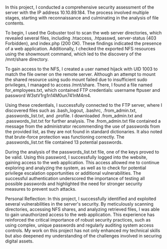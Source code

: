 In this project, I conducted a comprehensive security assessment of the server with the IP address 10.10.89.184. The process involved multiple stages, starting with reconnaissance and culminating in the analysis of file contents.

To begin, I used the Gobuster tool to scan the web server directories, which revealed several files, including .htaccess, .htpasswd, server-status (403 Forbidden), and index.php (200 OK). These findings indicated the presence of a web application. Additionally, I checked the exported NFS resources using the showmount command, which led to the discovery of the /mnt/share directory.

To gain access to the NFS, I created a user named hijack with UID 1003 to match the file owner on the remote server. Although an attempt to mount the shared resource using sudo mount failed due to insufficient sudo privileges, I managed to access /mnt/share. There, I found a file named for_employees.txt, which contained FTP credentials: username ftpuser and password W3stV1rg1n14M0un741nM4m4.

Using these credentials, I successfully connected to the FTP server, where I discovered files such as .bash_logout, .bashrc, .from_admin.txt, .passwords_list.txt, and .profile. I downloaded .from_admin.txt and .passwords_list.txt for further analysis. The .from_admin.txt file contained a message from the administrator recommending the use of passwords from the provided list, as they are not found in standard dictionaries. It also noted that brute-force protection was functioning correctly. The .passwords_list.txt file contained 13 potential passwords.

During the analysis of the passwords_list.txt file, one of the keys proved to be valid. Using this password, I successfully logged into the website, gaining access to the web application. This access allowed me to continue exploring and analyzing the system, as well as to check for potential privilege escalation opportunities or additional vulnerabilities. The successful authentication underscored the importance of testing all possible passwords and highlighted the need for stronger security measures to prevent such attacks.

Personal Reflection:
In this project, I successfully identified and exploited several vulnerabilities in the server's security. By meticulously scanning directories, accessing NFS shares, and analyzing retrieved files, I was able to gain unauthorized access to the web application. This experience has reinforced the critical importance of robust security practices, such as using complex, unique passwords and regularly auditing system access controls. My work on this project has not only enhanced my technical skills but also deepened my understanding of the challenges involved in securing digital assets.
